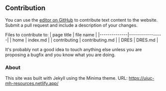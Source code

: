 
## Contribution

You can use the [editor on GitHub](https://github.com/drshika/mh-resources/edit/main/index.md) to contribute text content to the website. Submit a pull request and include a description of your changes. 

Files to contribute to:
| page title   | file name       |
|--------------|-----------------|
| home         | index.md        |
| contributing | contributing.md |
| DRES         | DRES.md         |

It's probably not a good idea to touch anything else unless you are proposing a bugfix and you know what you are doing.

### About

This site was built with Jekyll using the Minima theme. URL: https://uiuc-mh-resources.netlify.app/
